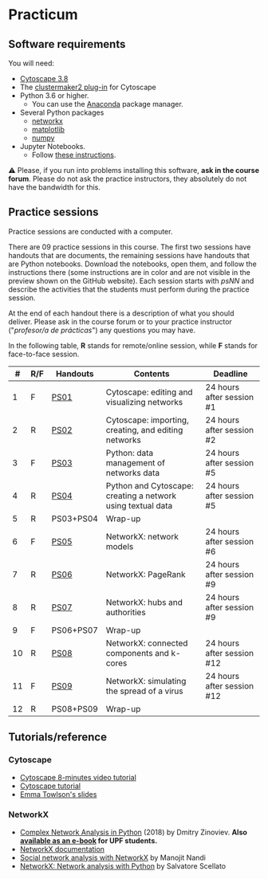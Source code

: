 # Practicum

## Software requirements

You will need:

* [Cytoscape 3.8](https://cytoscape.org/download.html)
* The [clustermaker2 plug-in](https://apps.cytoscape.org/apps/clustermaker2) for Cytoscape
* Python 3.6 or higher.
   * You can use the [Anaconda](https://www.anaconda.com/products/individual) package manager.
* Several Python packages
   * [networkx](https://networkx.github.io/)
   * [matplotlib](https://matplotlib.org/)
   * [numpy](https://numpy.org/)
* Jupyter Notebooks.
   * Follow [these instructions](https://jupyter.org/install.html).

:warning: Please, if you run into problems installing this software, **ask in the course forum**. Please do not ask the practice instructors, they absolutely do not have the bandwidth for this.

## Practice sessions

Practice sessions are conducted with a computer.

There are 09 practice sessions in this course. The first two sessions have handouts that are documents, the remaining sessions have handouts that are Python notebooks. Download the notebooks, open them, and follow the instructions there (some instructions are in color and are not visible in the preview shown on the GitHub website). Each session starts with *psNN* and describe the activities that the students must perform during the practice session.

At the end of each handout there is a description of what you should deliver. Please ask in the course forum or to your practice instructor ("*profesor/a de prácticas*") any questions you may have.

In the following table, **R** stands for remote/online session, while **F** stands for face-to-face session.

| # | R/F | Handouts                                    | Contents | Deadline |
|---|---|-----------------------------------------------|----------|-----------|
| 1 | F | [PS01](ps01_cytoscape_basics.md)              | Cytoscape: editing and visualizing networks | 24 hours after session #1 |
| 2 | R | [PS02](ps02_cytoscape_advanced.md)            | Cytoscape: importing, creating, and editing networks | 24 hours after session #2 |
| 3 | F | [PS03](ps03_management_networks_data.ipynb)   | Python: data management of networks data | 24 hours after session #5 |
| 4 | R | [PS04](ps04_networks_from_text.ipynb)         | Python and Cytoscape: creating a network using textual data | 24 hours after session #5 |
| 5 | R | PS03+PS04                                     | Wrap-up |
| 6 | F | [PS05](ps05_network_models.ipynb)             | NetworkX: network models | 24 hours after session #6 |
| 7 | R | [PS06](ps06_pagerank.ipynb)                   | NetworkX: PageRank | 24 hours after session #9 |
| 8 | R | [PS07](ps07_hubs_and_authorities.ipynb)          | NetworkX: hubs and authorities | 24 hours after session #9 |
| 9 | F | PS06+PS07                                     | Wrap-up |
| 10 | R | [PS08](ps08_components_k_cores.ipynb)        | NetworkX: connected components and k-cores | 24 hours after session #12 |
| 11 | F | [PS09](ps09_viral_propagation.ipynb)         | NetworkX: simulating the spread of a virus | 24 hours after session #12 |
| 12 | R | PS08+PS09                                    | Wrap-up |

## Tutorials/reference

### Cytoscape

* [Cytoscape 8-minutes video tutorial](https://www.youtube.com/watch?v=iGpxX0Kd4Z0&list=PLFQS98nmv__wFmmSDePx9FtQ2TFRS6wdR)
* [Cytoscape tutorial](https://github.com/cytoscape/cytoscape-tutorials/wiki)
* [Emma Towlson's slides](https://www.dropbox.com/s/37zleq3ynw6e0n6/Cytoscape_2017.pdf?dl=0)

### NetworkX

* [Complex Network Analysis in Python](https://www.amazon.com/gp/product/1680502697/) (2018) by Dmitry Zinoviev. **Also [available as an e-book](https://upfinder.upf.edu/iii/encore/record/C__Rb1557007?lang=cat) for UPF students.**
* [NetworkX documentation](https://networkx.github.io/)
* [Social network analysis with NetworkX](https://blog.dominodatalab.com/social-network-analysis-with-networkx/) by Manojit Nandi
* [NetworkX: Network analysis with Python](https://www.cl.cam.ac.uk/~cm542/teaching/2010/stna-pdfs/stna-lecture8.pdf) by Salvatore Scellato
